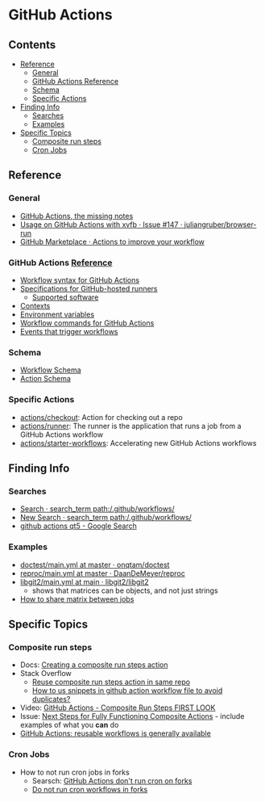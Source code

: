 # GitHub Actions

<!-- toc -->
## Contents

  * [Reference](#reference)
    * [General](#general)
    * [GitHub Actions  Reference](#github-actions--reference)
    * [Schema](#schema)
    * [Specific Actions](#specific-actions)
  * [Finding Info](#finding-info)
    * [Searches](#searches)
    * [Examples](#examples)
  * [Specific Topics](#specific-topics)
    * [Composite run steps](#composite-run-steps)
    * [Cron Jobs](#cron-jobs)<!-- endToc -->

## Reference

### General

- [GitHub Actions, the missing notes](https://skypjack.github.io/2019-10-23-gh-greets-qt/)
- [Usage on GitHub Actions with xvfb · Issue #147 · juliangruber/browser-run](https://github.com/juliangruber/browser-run/issues/147)
- [GitHub Marketplace · Actions to improve your workflow](https://github.com/marketplace?type=actions)

### GitHub Actions  [Reference](https://docs.github.com/en/free-pro-team@latest/actions/reference)

- [Workflow syntax for GitHub Actions](https://docs.github.com/en/free-pro-team@latest/actions/reference/workflow-syntax-for-github-actions)
- [Specifications for GitHub-hosted runners](https://docs.github.com/en/free-pro-team@latest/actions/reference/specifications-for-github-hosted-runners)
  - [Supported software](https://docs.github.com/en/free-pro-team@latest/actions/reference/specifications-for-github-hosted-runners#supported-software)
- [Contexts](https://docs.github.com/en/actions/learn-github-actions/contexts)
- [Environment variables](https://docs.github.com/en/free-pro-team@latest/actions/reference/environment-variables)
- [Workflow commands for GitHub Actions](https://docs.github.com/en/free-pro-team@latest/actions/reference/workflow-commands-for-github-actions)
- [Events that trigger workflows](https://docs.github.com/en/actions/reference/events-that-trigger-workflows#example-using-multiple-events-with-activity-types-or-configuration)

### Schema

- [Workflow Schema](https://json.schemastore.org/github-workflow)
- [Action Schema](https://json.schemastore.org/github-action)

### Specific Actions

- [actions/checkout](https://github.com/actions/checkout): Action for checking out a repo
- [actions/runner](https://github.com/actions/runner): The runner is the application that runs a job from a GitHub
  Actions workflow
- [actions/starter-workflows](https://github.com/actions/starter-workflows): Accelerating new GitHub Actions workflows

## Finding Info

### Searches

- [Search · search_term path:/.github/workflows/](https://github.com/search?q=search_term+path%3A%2F.github%2Fworkflows%2F+extension%3Ayml&type=Code)
- [New Search · search_term path:/.github/workflows/](https://cs.github.com/?scopeName=All+repos&scope=&q=search_term+path%3A%2F.github%2Fworkflows%2F+path%3A*.yml)
- [github actions qt5 - Google Search](https://www.google.com/search?client=safari&rls=en&q=github+actions+qt5&ie=UTF-8&oe=UTF-8)

### Examples

- [doctest/main.yml at master · onqtam/doctest](https://github.com/onqtam/doctest/blob/master/.github/workflows/main.yml)
- [reproc/main.yml at master · DaanDeMeyer/reproc](https://github.com/DaanDeMeyer/reproc/blob/master/.github/workflows/main.yml)
- [libgit2/main.yml at main · libgit2/libgit2](https://github.com/libgit2/libgit2/blob/main/.github/workflows/main.yml)
  - shows that matrices can be objects, and not just strings
- [How to share matrix between jobs](https://github.community/t/how-to-share-matrix-between-jobs/128595)

## Specific Topics

### Composite run steps

- Docs: [Creating a composite run steps action](https://docs.github.com/en/free-pro-team@latest/actions/creating-actions/creating-a-composite-run-steps-action)
- Stack Overflow
  - [Reuse composite run steps action in same repo](https://stackoverflow.com/a/64079155/104370)
  - [How to us snippets in github action workflow file to avoid duplicates?
    ](https://stackoverflow.com/questions/60544181/how-to-us-snippets-in-github-action-workflow-file-to-avoid-duplicates)
- Video: [GitHub Actions - Composite Run Steps FIRST LOOK](https://www.youtube.com/watch?v=OqJyrZUUGTw)
- Issue: [Next Steps for Fully Functioning Composite Actions](https://github.com/actions/runner/issues/646) - include
  examples of what you **can** do
- [GitHub Actions: reusable workflows is generally available](https://github.blog/2021-11-29-github-actions-reusable-workflows-is-generally-available/)

### Cron Jobs

- How to not run cron jobs in forks
  - Searsch: [GitHub Actions don't run cron on forks](https://www.google.com/search?client=safari&rls=en&q=GitHub+Actions+don%27t+run+cron+on+forks)
  - [Do not run cron workflows in forks](https://github.community/t/do-not-run-cron-workflows-in-forks/17636)
